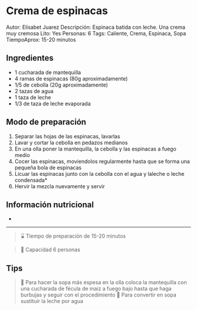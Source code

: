 # Crema de espinacas

Autor: Elisabet Juarez
Descripción: Espinaca batida con leche. Una crema muy cremosa
Lito: Yes
Personas: 6
Tags: Caliente, Crema, Espinaca, Sopa
TiempoAprox: 15-20 minutos

## Ingredientes

- 1 cucharada de mantequilla
- 4 ramas de espinacas (80g aproximadamente)
- 1/5 de cebolla (20g aproximadamente)
- 2 tazas de agua
- 1 taza de leche
- 1/3 de taza de leche evaporada

## Modo de preparación

1. Separar las hojas de las espinacas, lavarlas
2. Lavar y cortar la cebolla en pedazos medianos
3. En una olla poner la mantequilla, la cebolla y las espinacas a fuego medio
4. Cocer las espinacas, moviendolos regularmente hasta que se forma una pequeña bola de espinacas
5. Licuar las espinacas junto con la cebolla con el agua y laleche o leche condensada*
6. Hervir la mezcla nuevamente y servir

## Información nutricional

- 

---

> ⌛ Tiempo de preparación de 15-20 minutos

> 🥞 Capacidad 6 personas

## Tips

> 🔆 Para hacer la sopa más espesa en la olla coloca la mantequilla con una cucharada de fécula de maiz a fuego bajo hasta que haga burbujas y seguir con el procedimiento
🔆 Para convertir en sopa sustituir la leche por agua